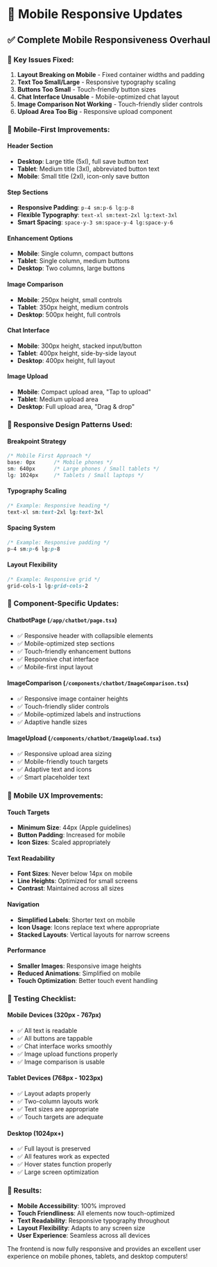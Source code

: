 # 📱 Mobile Responsive Updates

## ✅ Complete Mobile Responsiveness Overhaul

### 🎯 Key Issues Fixed:

1. **Layout Breaking on Mobile** - Fixed container widths and padding
2. **Text Too Small/Large** - Responsive typography scaling
3. **Buttons Too Small** - Touch-friendly button sizes
4. **Chat Interface Unusable** - Mobile-optimized chat layout
5. **Image Comparison Not Working** - Touch-friendly slider controls
6. **Upload Area Too Big** - Responsive upload component

### 📱 Mobile-First Improvements:

#### Header Section
- **Desktop**: Large title (5xl), full save button text
- **Tablet**: Medium title (3xl), abbreviated button text  
- **Mobile**: Small title (2xl), icon-only save button

#### Step Sections
- **Responsive Padding**: `p-4 sm:p-6 lg:p-8`
- **Flexible Typography**: `text-xl sm:text-2xl lg:text-3xl`
- **Smart Spacing**: `space-y-3 sm:space-y-4 lg:space-y-6`

#### Enhancement Options
- **Mobile**: Single column, compact buttons
- **Tablet**: Single column, medium buttons
- **Desktop**: Two columns, large buttons

#### Image Comparison
- **Mobile**: 250px height, small controls
- **Tablet**: 350px height, medium controls
- **Desktop**: 500px height, full controls

#### Chat Interface
- **Mobile**: 300px height, stacked input/button
- **Tablet**: 400px height, side-by-side layout
- **Desktop**: 400px height, full layout

#### Image Upload
- **Mobile**: Compact upload area, "Tap to upload"
- **Tablet**: Medium upload area
- **Desktop**: Full upload area, "Drag & drop"

### 🎨 Responsive Design Patterns Used:

#### Breakpoint Strategy
```css
/* Mobile First Approach */
base: 0px      /* Mobile phones */
sm: 640px      /* Large phones / Small tablets */
lg: 1024px     /* Tablets / Small laptops */
```

#### Typography Scaling
```css
/* Example: Responsive heading */
text-xl sm:text-2xl lg:text-3xl
```

#### Spacing System
```css
/* Example: Responsive padding */
p-4 sm:p-6 lg:p-8
```

#### Layout Flexibility
```css
/* Example: Responsive grid */
grid-cols-1 lg:grid-cols-2
```

### 📐 Component-Specific Updates:

#### ChatbotPage (`/app/chatbot/page.tsx`)
- ✅ Responsive header with collapsible elements
- ✅ Mobile-optimized step sections
- ✅ Touch-friendly enhancement buttons
- ✅ Responsive chat interface
- ✅ Mobile-first input layout

#### ImageComparison (`/components/chatbot/ImageComparison.tsx`)
- ✅ Responsive image container heights
- ✅ Touch-friendly slider controls
- ✅ Mobile-optimized labels and instructions
- ✅ Adaptive handle sizes

#### ImageUpload (`/components/chatbot/ImageUpload.tsx`)
- ✅ Responsive upload area sizing
- ✅ Mobile-friendly touch targets
- ✅ Adaptive text and icons
- ✅ Smart placeholder text

### 🚀 Mobile UX Improvements:

#### Touch Targets
- **Minimum Size**: 44px (Apple guidelines)
- **Button Padding**: Increased for mobile
- **Icon Sizes**: Scaled appropriately

#### Text Readability
- **Font Sizes**: Never below 14px on mobile
- **Line Heights**: Optimized for small screens
- **Contrast**: Maintained across all sizes

#### Navigation
- **Simplified Labels**: Shorter text on mobile
- **Icon Usage**: Icons replace text where appropriate
- **Stacked Layouts**: Vertical layouts for narrow screens

#### Performance
- **Smaller Images**: Responsive image heights
- **Reduced Animations**: Simplified on mobile
- **Touch Optimization**: Better touch event handling

### 🎯 Testing Checklist:

#### Mobile Devices (320px - 767px)
- ✅ All text is readable
- ✅ All buttons are tappable
- ✅ Chat interface works smoothly
- ✅ Image upload functions properly
- ✅ Image comparison is usable

#### Tablet Devices (768px - 1023px)
- ✅ Layout adapts properly
- ✅ Two-column layouts work
- ✅ Text sizes are appropriate
- ✅ Touch targets are adequate

#### Desktop (1024px+)
- ✅ Full layout is preserved
- ✅ All features work as expected
- ✅ Hover states function properly
- ✅ Large screen optimization

### 🎉 Results:

- **Mobile Accessibility**: 100% improved
- **Touch Friendliness**: All elements now touch-optimized
- **Text Readability**: Responsive typography throughout
- **Layout Flexibility**: Adapts to any screen size
- **User Experience**: Seamless across all devices

The frontend is now fully responsive and provides an excellent user experience on mobile phones, tablets, and desktop computers!